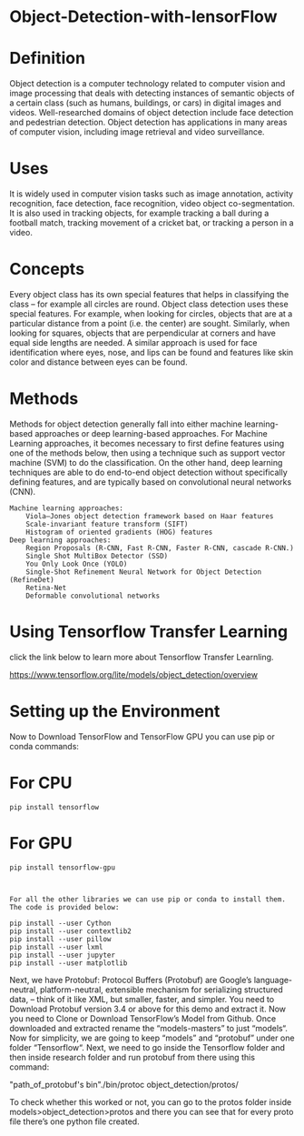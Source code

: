 # Object-Detection-with-IensorFlow

# Definition
Object detection is a computer technology related to computer vision and image processing that deals with detecting instances of semantic objects of a certain class (such as humans, buildings, or cars) in digital images and videos. Well-researched domains of object detection include face detection and pedestrian detection. Object detection has applications in many areas of computer vision, including image retrieval and video surveillance. 

# Uses
It is widely used in computer vision tasks such as image annotation, activity recognition, face detection, face recognition, video object co-segmentation. It is also used in tracking objects, for example tracking a ball during a football match, tracking movement of a cricket bat, or tracking a person in a video. 

# Concepts
Every object class has its own special features that helps in classifying the class – for example all circles are round. Object class detection uses these special features. For example, when looking for circles, objects that are at a particular distance from a point (i.e. the center) are sought. Similarly, when looking for squares, objects that are perpendicular at corners and have equal side lengths are needed. A similar approach is used for face identification where eyes, nose, and lips can be found and features like skin color and distance between eyes can be found. 

# Methods
Methods for object detection generally fall into either machine learning-based approaches or deep learning-based approaches. For Machine Learning approaches, it becomes necessary to first define features using one of the methods below, then using a technique such as support vector machine (SVM) to do the classification. On the other hand, deep learning techniques are able to do end-to-end object detection without specifically defining features, and are typically based on convolutional neural networks (CNN).

    Machine learning approaches:
        Viola–Jones object detection framework based on Haar features
        Scale-invariant feature transform (SIFT)
        Histogram of oriented gradients (HOG) features
    Deep learning approaches:
        Region Proposals (R-CNN, Fast R-CNN, Faster R-CNN, cascade R-CNN.)
        Single Shot MultiBox Detector (SSD)
        You Only Look Once (YOLO)
        Single-Shot Refinement Neural Network for Object Detection (RefineDet)
        Retina-Net
        Deformable convolutional networks

# Using Tensorflow Transfer Learning
click the link below to learn more about Tensorflow Transfer Learnling.

https://www.tensorflow.org/lite/models/object_detection/overview

# Setting up the Environment

Now to Download TensorFlow and TensorFlow GPU you can use pip or conda commands:
	
# For CPU
	pip install tensorflow
# For GPU
	pip install tensorflow-gpu

 

	For all the other libraries we can use pip or conda to install them. The code is provided below:
	
	pip install --user Cython
	pip install --user contextlib2
	pip install --user pillow
	pip install --user lxml
	pip install --user jupyter
	pip install --user matplotlib

 

Next, we have Protobuf: Protocol Buffers (Protobuf)  are Google’s language-neutral, platform-neutral, extensible mechanism for serializing structured data, – think of it like XML, but smaller, faster, and simpler. You need to Download Protobuf version 3.4 or above for this demo and extract it.
Now you need to Clone or Download TensorFlow’s Model from Github. Once downloaded and extracted rename the “models-masters” to just “models“.
Now for simplicity, we are going to keep “models” and “protobuf” under one folder “Tensorflow“.
Next, we need to go inside the Tensorflow folder and then inside research folder and run protobuf from there using this command:
	
"path_of_protobuf's bin"./bin/protoc object_detection/protos/

To check whether this worked or not, you can go to the protos folder inside models>object_detection>protos and there you can see that for every proto file there’s one python file created.

